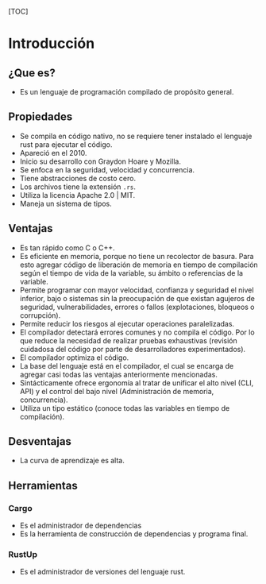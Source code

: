 [TOC]
# Introducción
## ¿Que es?
- Es un lenguaje de programación compilado de propósito general.
## Propiedades
- Se compila en código nativo, no se requiere tener instalado el lenguaje rust para ejecutar el código.
- Apareció en el 2010.
- Inicio su desarrollo con Graydon Hoare y Mozilla.
- Se enfoca en la seguridad, velocidad y concurrencia.
- Tiene abstracciones de costo cero.
- Los archivos tiene la extensión `.rs`.
- Utiliza la licencia Apache 2.0 | MIT.
- Maneja un sistema de tipos.
## Ventajas
- Es tan rápido como C o C++.
- Es eficiente en memoria, porque no tiene un recolector de basura. Para esto agregar código de liberación de memoria en tiempo de compilación según el tiempo de vida de la variable, su ámbito o referencias de la variable.
- Permite programar con mayor velocidad, confianza y seguridad el nivel inferior, bajo o sistemas sin la preocupación de que existan agujeros de seguridad, vulnerabilidades, errores o fallos (explotaciones, bloqueos o corrupción).
- Permite reducir los riesgos al ejecutar operaciones paralelizadas.
- El compilador detectará errores comunes y no compila el código. Por lo que reduce la necesidad de realizar pruebas exhaustivas (revisión cuidadosa del código por parte de desarrolladores experimentados).
- El compilador optimiza el código.
- La base del lenguaje está en el compilador, el cual se encarga de agregar casi todas las ventajas anteriormente mencionadas.
- Sintácticamente ofrece ergonomía al tratar de unificar el alto nivel (CLI, API) y el control del bajo nivel (Administración de memoria, concurrencia).
- Utiliza un tipo estático (conoce todas las variables en tiempo de compilación).
## Desventajas
- La curva de aprendizaje es alta.
## Herramientas
### Cargo
- Es el administrador de dependencias
- Es la herramienta de construcción de dependencias y programa final.
### RustUp
- Es el  administrador de versiones del lenguaje rust.